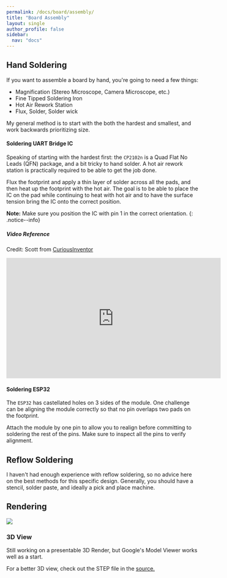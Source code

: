 ```yaml
---
permalink: /docs/board/assembly/
title: "Board Assembly"
layout: single
author_profile: false
sidebar:
  nav: "docs"
---
```

## Hand Soldering
If you want to assemble a board by hand, you're going to need a few things:
- Magnification (Stereo Microscope, Camera Microscope, etc.)
- Fine Tipped Soldering Iron
- Hot Air Rework Station
- Flux, Solder, Solder wick

My general method is to start with the both the hardest and smallest, and work backwards prioritizing size. 

#### Soldering UART Bridge IC
Speaking of starting with the hardest first: the `CP2102n` is a Quad Flat No Leads (QFN) package, and a bit tricky to hand solder. A hot air rework station is practically required to be able to get the job done. 

Flux the footprint and apply a thin layer of solder across all the pads, and then heat up the footprint with the hot air. The goal is to be able to place the IC on the pad while continuing to heat with hot air and to have the surface tension bring the IC onto the correct position. 

**Note:** Make sure you position the IC with pin 1 in the correct orientation.
{: .notice--info}

##### Video Reference
Credit: Scott from [CuriousInventor](https://www.youtube.com/c/CuriousInventor/)
<iframe width="560" height="315" src="https://www.youtube.com/embed/c_Qt5CtUlqY" frameborder="0" allow="accelerometer; autoplay; encrypted-media; gyroscope; picture-in-picture" allowfullscreen></iframe>

#### Soldering ESP32
The `ESP32` has castellated holes on 3 sides of the module. One challenge can be aligning the module correctly so that no pin overlaps two pads on the footprint. 

Attach the module by one pin to allow you to realign before committing to soldering the rest of the pins. Make sure to inspect all the pins to verify alignment.    

## Reflow Soldering
I haven't had enough experience with reflow soldering, so no advice here on the best methods for this specific design. Generally, you should have a stencil, solder paste, and ideally a pick and place machine. 

## Rendering
![]({{site.baseurl}}/docs/board/assets/assembly_top.png)

### 3D View
Still working on a presentable 3D Render, but Google's Model Viewer works well as a start.

For a better 3D view, check out the STEP file in the [source.](https://github.com/ChandlerMcCowan/ESP32MiniDrop/tree/master/Hardware%20Files/3D%20Model)

<script type="module" src="https://unpkg.com/@google/model-viewer/dist/model-viewer.min.js"></script>
<script nomodule src="https://unpkg.com/@google/model-viewer/dist/model-viewer-legacy.js"></script>

<model-viewer 
style="width: 100%;
height: 500px;"
src="{{site.baseurl}}/docs/board/assets/ESP32MiniDrop_PCBA.gltf" 
auto-rotate 
exposure="1.0"
skybox-image="{{site.baseurl}}/docs/board/assets/background.png" 
camera-controls>
</model-viewer>

